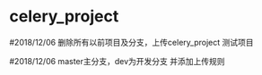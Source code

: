 # celery_project

#2018/12/06 删除所有以前项目及分支，上传celery_project 测试项目

#2018/12/06 master主分支，dev为开发分支 并添加上传规则
